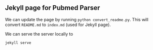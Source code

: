 ## Jekyll page for Pubmed Parser

We can update the page by running `python convert_readme.py`. This will convert `README.md`
to `index.md` (used for Jekyll page).

We can serve the server locally to

```bash
jekyll serve
```
